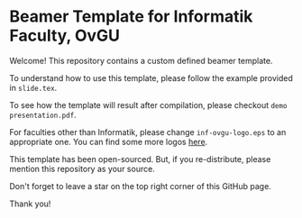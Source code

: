 # Beamer Template for Informatik Faculty, OvGU

Welcome! This repository contains a custom defined beamer template.

To understand how to use this template, please follow the example provided in `slide.tex`. 

To see how the template will result after compilation, please checkout `demo presentation.pdf`.

For faculties other than Informatik, please change `inf-ovgu-logo.eps` to an appropriate one. You can find some more logos [here](https://github.com/manuelliebchen/ovgu_template/tree/master/logos).

This template has been open-sourced. But, if you re-distribute, please mention this repository as your source. 

Don't forget to leave a star on the top right corner of this GitHub page.

Thank you!